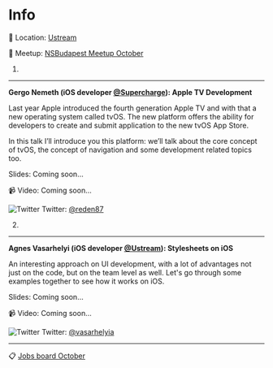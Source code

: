 Info
===========

:round_pushpin: Location: [Ustream](https://goo.gl/maps/p5vkz7fLip22)

:ghost: Meetup: [NSBudapest Meetup October](https://www.meetup.com/NSBudapest/events/234777765/)



1.
---
**Gergo Nemeth (iOS developer [@Supercharge](https://supercharge.io)):  Apple TV Development**

Last year Apple introduced the fourth generation Apple TV and with that a new operating system called tvOS.
The new platform offers the ability for developers to create and submit application to the new tvOS App Store.

In this talk I’ll introduce you this platform: we’ll talk about the core concept of tvOS, the concept of navigation and some development related topics too.

Slides: Coming soon...

:video_camera: Video: Coming soon...

![Twitter](http://i.imgur.com/wWzX9uB.png) Twitter: [@reden87](https://twitter.com/reden87)

2.
---

**Agnes Vasarhelyi (iOS developer [@Ustream](http://www.ustream.tv)): Stylesheets on iOS**

An interesting approach on UI development, with a lot of advantages not just on the code, but on the team level as well. Let's go through some examples together to see how it works on iOS. 

Slides:  Coming soon...

:video_camera: Video: Coming soon...

![Twitter](http://i.imgur.com/wWzX9uB.png) Twitter: [@vasarhelyia](https://twitter.com/vasarhelyia)

___

:clipboard: [Jobs board October](https://github.com/NSBudapest/NSBudapestMeetup/blob/master/Jobs/2016/October.md)

